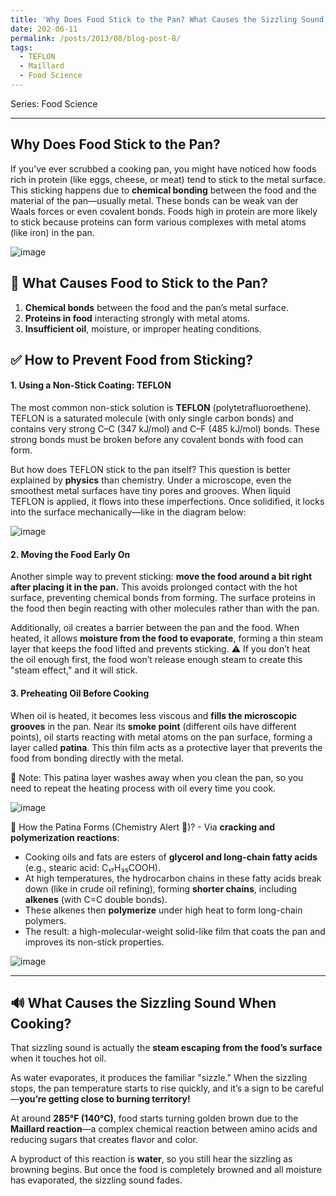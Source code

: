 ```yaml
---
title: 'Why Does Food Stick to the Pan? What Causes the Sizzling Sound When Cooking?'
date: 202-06-11
permalink: /posts/2013/08/blog-post-8/
tags:
  - TEFLON
  - Maillard
  - Food Science
---
```

Series: Food Science

---

## Why Does Food Stick to the Pan?

If you’ve ever scrubbed a cooking pan, you might have noticed how foods rich in protein (like eggs, cheese, or meat) tend to stick to the metal surface.
This sticking happens due to **chemical bonding** between the food and the material of the pan—usually metal. These bonds can be weak van der Waals forces or even covalent bonds. Foods high in protein are more likely to stick because proteins can form various complexes with metal atoms (like iron) in the pan.

![image](https://github.com/user-attachments/assets/bd899708-8f99-4df5-808f-117fc32f4438)

## 🧪 What Causes Food to Stick to the Pan?

1. **Chemical bonds** between the food and the pan’s metal surface.
2. **Proteins in food** interacting strongly with metal atoms.
3. **Insufficient oil**, moisture, or improper heating conditions.

## ✅ How to Prevent Food from Sticking?

#### 1. **Using a Non-Stick Coating: TEFLON**

The most common non-stick solution is **TEFLON** (polytetrafluoroethene). TEFLON is a saturated molecule (with only single carbon bonds) and contains very strong C–C (347 kJ/mol) and C–F (485 kJ/mol) bonds. These strong bonds must be broken before any covalent bonds with food can form.

But how does TEFLON stick to the pan itself?
This question is better explained by **physics** than chemistry. Under a microscope, even the smoothest metal surfaces have tiny pores and grooves. When liquid TEFLON is applied, it flows into these imperfections. Once solidified, it locks into the surface mechanically—like in the diagram below:

![image](https://github.com/user-attachments/assets/956c7331-2bd3-4073-9211-3596d683acbe)

#### 2. **Moving the Food Early On**

Another simple way to prevent sticking: **move the food around a bit right after placing it in the pan.** This avoids prolonged contact with the hot surface, preventing chemical bonds from forming. The surface proteins in the food then begin reacting with other molecules rather than with the pan.

Additionally, oil creates a barrier between the pan and the food. When heated, it allows **moisture from the food to evaporate**, forming a thin steam layer that keeps the food lifted and prevents sticking.
⚠️ If you don’t heat the oil enough first, the food won’t release enough steam to create this "steam effect," and it will stick.

#### 3. **Preheating Oil Before Cooking**

When oil is heated, it becomes less viscous and **fills the microscopic grooves** in the pan. Near its **smoke point** (different oils have different points), oil starts reacting with metal atoms on the pan surface, forming a layer called **patina**. This thin film acts as a protective layer that prevents the food from bonding directly with the metal.

🧽 Note: This patina layer washes away when you clean the pan, so you need to repeat the heating process with oil every time you cook.

![image](https://github.com/user-attachments/assets/600eb39c-8acf-4ea3-9117-6fc31cf8808e)

🔬 How the Patina Forms (Chemistry Alert 🚨)? - Via **cracking and polymerization reactions**:

* Cooking oils and fats are esters of **glycerol and long-chain fatty acids** (e.g., stearic acid: C₁₇H₃₅COOH).
* At high temperatures, the hydrocarbon chains in these fatty acids break down (like in crude oil refining), forming **shorter chains**, including **alkenes** (with C=C double bonds).
* These alkenes then **polymerize** under high heat to form long-chain polymers.
* The result: a high-molecular-weight solid-like film that coats the pan and improves its non-stick properties.
  
![image](https://github.com/user-attachments/assets/587250a7-309f-4294-ab72-6e50bba80c73)

---

## 🔊 What Causes the Sizzling Sound When Cooking?

That sizzling sound is actually the **steam escaping from the food’s surface** when it touches hot oil.

As water evaporates, it produces the familiar "sizzle." When the sizzling stops, the pan temperature starts to rise quickly, and it’s a sign to be careful—**you’re getting close to burning territory!**

At around **285°F (140°C)**, food starts turning golden brown due to the **Maillard reaction**—a complex chemical reaction between amino acids and reducing sugars that creates flavor and color.

A byproduct of this reaction is **water**, so you still hear the sizzling as browning begins. But once the food is completely browned and all moisture has evaporated, the sizzling sound fades.


